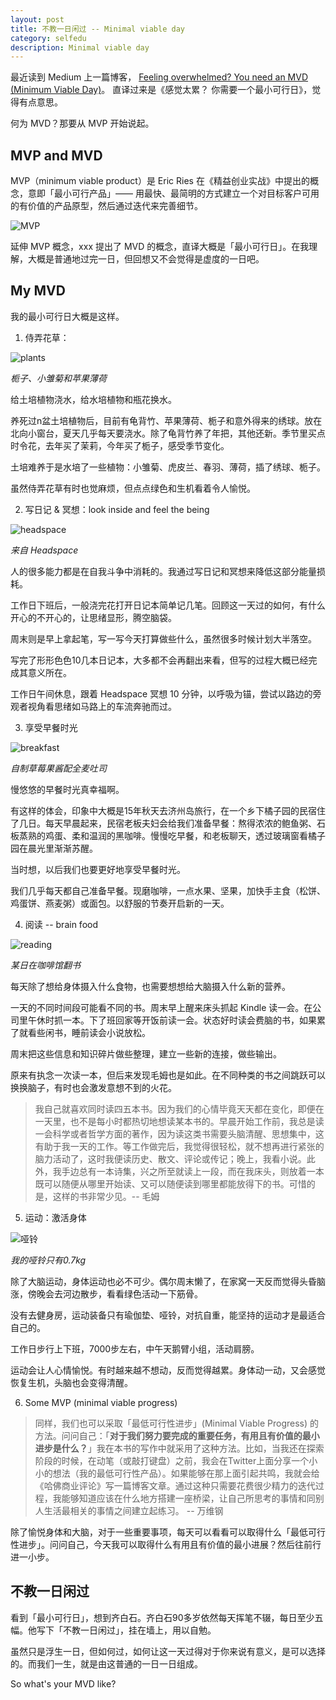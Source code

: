 ```yaml
---
layout: post 
title: 不教一日闲过 -- Minimal viable day
category: selfedu
description: Minimal viable day
---
```


最近读到 Medium 上一篇博客， [Feeling overwhelmed? You need an MVD (Minimum Viable Day)](https://snapcrackle.medium.com/feeling-overwhelmed-you-need-a-mvd-minimum-viable-day-bf07b7b90eb)。 直译过来是《感觉太累？ 你需要一个最小可行日》，觉得有点意思。

何为 MVD？那要从 MVP 开始说起。

## MVP and MVD

MVP（minimum viable product）是 Eric Ries 在《精益创业实战》中提出的概念，意即「最小可行产品」—— 用最快、最简明的方式建立一个对目标客户可用的有价值的产品原型，然后通过迭代来完善细节。

![MVP]()

延伸 MVP 概念，xxx 提出了 MVD 的概念，直译大概是「最小可行日」。在我理解，大概是普通地过完一日，但回想又不会觉得是虚度的一日吧。

## My MVD

我的最小可行日大概是这样。

1. 侍弄花草： 

  ![plants](https://rachelblogimgs.oss-cn-hangzhou.aliyuncs.com/210613/zhizi.JPG)

  *栀子、小雏菊和苹果薄荷*

  给土培植物浇水，给水培植物和瓶花换水。

  养死过n盆土培植物后，目前有龟背竹、苹果薄荷、栀子和意外得来的绣球。放在北向小窗台，夏天几乎每天要浇水。除了龟背竹养了年把，其他还新。季节里买点时令花，去年买了茉莉，今年买了栀子，感受季节变化。

  土培难养于是水培了一些植物：小雏菊、虎皮兰、春羽、薄荷，插了绣球、栀子。

  虽然侍弄花草有时也觉麻烦，但点点绿色和生机看着令人愉悦。

2. 写日记 & 冥想：look inside and feel the being
  
  ![headspace](https://rachelblogimgs.oss-cn-hangzhou.aliyuncs.com/210613/headspace_384876_full.jpeg)

  *来自 Headspace*

  人的很多能力都是在自我斗争中消耗的。我通过写日记和冥想来降低这部分能量损耗。

  工作日下班后，一般浇完花打开日记本简单记几笔。回顾这一天过的如何，有什么开心的不开心的，让思绪显形，腾空脑袋。
  
  周末则是早上拿起笔，写一写今天打算做些什么，虽然很多时候计划大半落空。

  写完了形形色色10几本日记本，大多都不会再翻出来看，但写的过程大概已经完成其意义所在。

  工作日午间休息，跟着 Headspace 冥想 10 分钟，以呼吸为锚，尝试以路边的旁观者视角看思绪如马路上的车流奔驰而过。

3. 享受早餐时光
  
  ![breakfast](https://rachelblogimgs.oss-cn-hangzhou.aliyuncs.com/210613/breakfast.JPG)

  *自制草莓果酱配全麦吐司*

  慢悠悠的早餐时光真幸福啊。
  
  有这样的体会，印象中大概是15年秋天去济州岛旅行，在一个乡下橘子园的民宿住了几日。每天早晨起来，民宿老板夫妇会给我们准备早餐：熬得浓浓的鲍鱼粥、石板蒸熟的鸡蛋、柔和温润的黑咖啡。慢慢吃早餐，和老板聊天，透过玻璃窗看橘子园在晨光里渐渐苏醒。

  当时想，以后我们也要更好地享受早餐时光。

  我们几乎每天都自己准备早餐。现磨咖啡，一点水果、坚果，加快手主食（松饼、鸡蛋饼、燕麦粥）或面包。以舒服的节奏开启新的一天。

4. 阅读 -- brain food
  
  ![reading](https://rachelblogimgs.oss-cn-hangzhou.aliyuncs.com/210613/reading.jpg)

  *某日在咖啡馆翻书*

  每天除了想给身体摄入什么食物，也需要想想给大脑摄入什么新的营养。

  一天的不同时间段可能看不同的书。周末早上醒来床头抓起 Kindle 读一会。在公司里午休时抓一本。下了班回家等开饭前读一会。状态好时读会费脑的书，如果累了就看些闲书，睡前读会小说放松。

  周末把这些信息和知识碎片做些整理，建立一些新的连接，做些输出。

  原来有执念一次读一本，但后来发现毛姆也是如此。在不同种类的书之间跳跃可以换换脑子，有时也会激发意想不到的火花。

  > 我自己就喜欢同时读四五本书。因为我们的心情毕竟天天都在变化，即便在一天里，也不是每小时都热切地想读某本书的。早晨开始工作前，我总是读一会科学或者哲学方面的著作，因为读这类书需要头脑清醒、思想集中，这有助于我一天的工作。等工作做完后，我觉得很轻松，就不想再进行紧张的脑力活动了，这时我便读历史、散文、评论或传记；晚上，我看小说。此外，我手边总有一本诗集，兴之所至就读上一段，而在我床头，则放着一本既可以随便从哪里开始读、又可以随便读到哪里都能放得下的书。可惜的是，这样的书非常少见。-- 毛姆

5. 运动：激活身体
  
  ![哑铃](https://rachelblogimgs.oss-cn-hangzhou.aliyuncs.com/210613/physiotherapy-595529_1280.jpeg)

  *我的哑铃只有0.7kg*

  除了大脑运动，身体运动也必不可少。偶尔周末懒了，在家窝一天反而觉得头昏脑涨，傍晚会去河边散步，看看绿色活动一下筋骨。

  没有去健身房，运动装备只有瑜伽垫、哑铃，对抗自重，能坚持的运动才是最适合自己的。

  工作日步行上下班，7000步左右，中午天鹅臂小组，活动肩膀。

  运动会让人心情愉悦。有时越来越不想动，反而觉得越累。身体动一动，又会感觉恢复生机，头脑也会变得清醒。

6. Some MVP (minimal viable progress)

> 同样，我们也可以采取「最低可行性进步」(Minimal Viable Progress) 的方法。问问自己：「**对于我们努力要完成的重要任务，有用且有价值的最小进步是什么？**」我在本书的写作中就采用了这种方法。比如，当我还在探索阶段的时候，在动笔（或敲打键盘）之前，我会在Twitter上面分享一个小小的想法（我的最低可行性产品）。如果能够在那上面引起共鸣，我就会给《哈佛商业评论》写一篇博客文章。通过这种只需要花费很少精力的迭代过程，我能够知道应该在什么地方搭建一座桥梁，让自己所思考的事情和同别人生活最相关的事情之间建立起练习。 -- 万维钢

除了愉悦身体和大脑，对于一些重要事项，每天可以看看可以取得什么「最低可行性进步」。问问自己，今天我可以取得什么有用且有价值的最小进展？然后往前行进一小步。

## 不教一日闲过

看到「最小可行日」，想到齐白石。齐白石90多岁依然每天挥笔不辍，每日至少五幅。他写下「不教一日闲过」，挂在墙上，用以自勉。

虽然只是浮生一日，但如何过，如何让这一天过得对于你来说有意义，是可以选择的。而我们一生，就是由这普通的一日一日组成。

So what's your MVD like?

